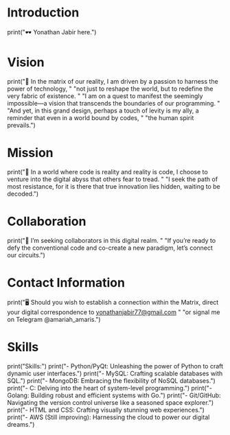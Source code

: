 # Introduction
print("🕶️ Yonathan Jabir here.")

# Vision
print("👀 In the matrix of our reality, I am driven by a passion to harness the power of technology, "
      "not just to reshape the world, but to redefine the very fabric of existence. "
      "I am on a quest to manifest the seemingly impossible—a vision that transcends the boundaries of our programming. "
      "And yet, in this grand design, perhaps a touch of levity is my ally, a reminder that even in a world bound by codes, "
      "the human spirit prevails.")

# Mission
print("💊 In a world where code is reality and reality is code, I choose to venture into the digital abyss that others fear to tread. "
      "I seek the path of most resistance, for it is there that true innovation lies hidden, waiting to be decoded.")

# Collaboration
print("💾 I’m seeking collaborators in this digital realm. "
      "If you’re ready to defy the conventional code and co-create a new paradigm, let’s connect our circuits.")

# Contact Information
print("🖥️ Should you wish to establish a connection within the Matrix, direct your digital correspondence to yonathanjabir77@gmail.com "
      "or signal me on Telegram @amariah_amaris.")

# Skills
print("Skills:")
print("- Python/PyQt: Unleashing the power of Python to craft dynamic user interfaces.")
print("- MySQL: Crafting scalable databases with SQL.")
print("- MongoDB: Embracing the flexibility of NoSQL databases.")
print("- C: Delving into the heart of system-level programming.")
print("- Golang: Building robust and efficient systems with Go.")
print("- Git/GitHub: Navigating the version control universe like a seasoned space explorer.")
print("- HTML and CSS: Crafting visually stunning web experiences.")
print("- AWS (Still improving): Harnessing the cloud to power our digital dreams.")


<!---
yonathanjj/yonathanjj is a ✨ special ✨ repository because its `README.md` (this file) appears on your GitHub profile.
You can click the Preview link to take a look at your changes.
--->
